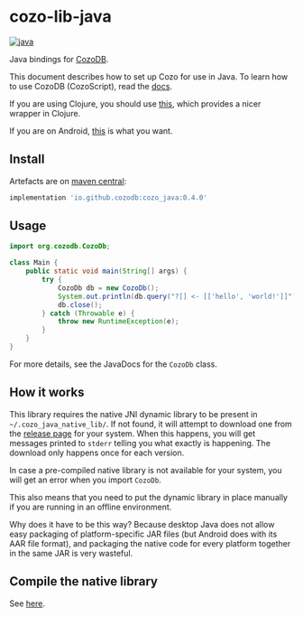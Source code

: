 # cozo-lib-java

[![java](https://img.shields.io/maven-central/v/io.github.cozodb/cozo_java)](https://mvnrepository.com/artifact/io.github.cozodb/cozo_java)

Java bindings for [CozoDB](https://www.cozodb.org).

This document describes how to set up Cozo for use in Java.
To learn how to use CozoDB (CozoScript), read the [docs](https://docs.cozodb.org/en/latest/index.html).

If you are using Clojure, you should use [this](https://github.com/cozodb/cozo-clj), which provides a nicer wrapper in Clojure.

If you are on Android, [this](https://github.com/cozodb/cozo-lib-android) is what you want.

## Install

Artefacts are on [maven central](https://mvnrepository.com/artifact/io.github.cozodb/cozo_java):

```groovy
implementation 'io.github.cozodb:cozo_java:0.4.0'
```

## Usage

```java
import org.cozodb.CozoDb;

class Main {
    public static void main(String[] args) {
        try {
            CozoDb db = new CozoDb();
            System.out.println(db.query("?[] <- [['hello', 'world!']]"));
            db.close();
        } catch (Throwable e) {
            throw new RuntimeException(e);
        }
    }
}
```

For more details, see the JavaDocs for the `CozoDb` class.

## How it works

This library requires the native JNI dynamic library to be present in
`~/.cozo_java_native_lib/`. If not found, it will attempt to download one from
the [release page](https://github.com/cozodb/cozo/releases) for your system.
When this happens, you will get messages printed to `stderr` telling you what exactly
is happening. The download only happens once for each version.

In case a pre-compiled native library is not available for your system,
you will get an error when you import `CozoDb`.

This also means that you need to put the dynamic library in place manually
if you are running in an offline environment.

Why does it have to be this way? Because desktop Java does not allow easy packaging of 
platform-specific JAR files (but Android does with its AAR file format),
and packaging the native code for every platform together in the same JAR
is very wasteful.

## Compile the native library

See [here](https://github.com/cozodb/cozo/blob/main/cozo-lib-java).